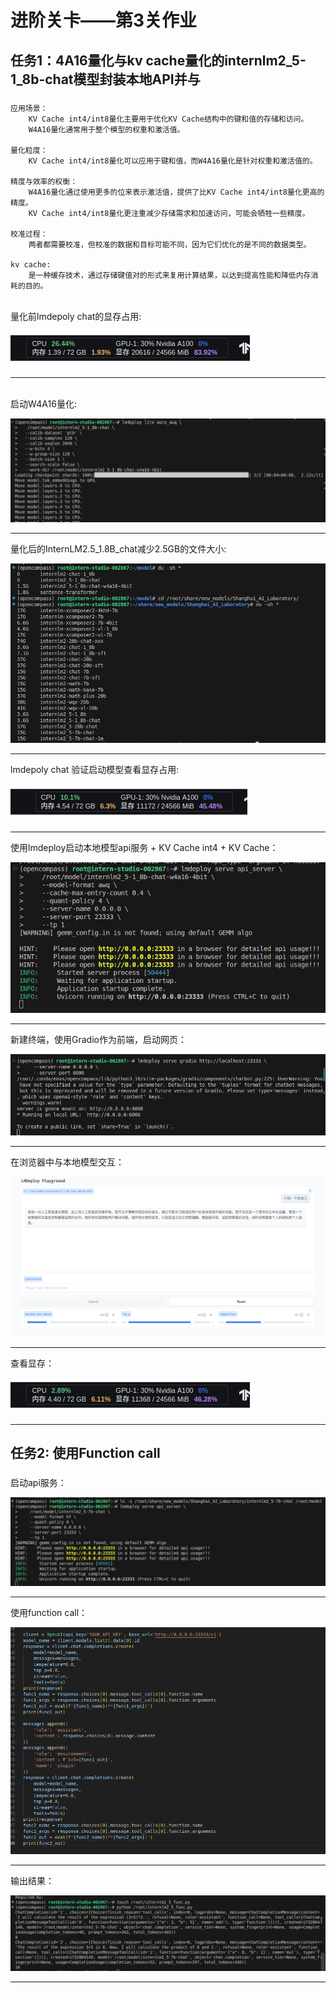 
# 进阶关卡——第3关作业

    
## 任务1：4A16量化与kv cache量化的internlm2_5-1_8b-chat模型封装本地API并与
### 

    应用场景：
        KV Cache int4/int8量化主要用于优化KV Cache结构中的键和值的存储和访问。
        W4A16量化通常用于整个模型的权重和激活值。

    量化粒度：
        KV Cache int4/int8量化可以应用于键和值，而W4A16量化是针对权重和激活值的。

    精度与效率的权衡：
        W4A16量化通过使用更多的位来表示激活值，提供了比KV Cache int4/int8量化更高的精度。
        KV Cache int4/int8量化更注重减少存储需求和加速访问，可能会牺牲一些精度。

    校准过程：
        两者都需要校准，但校准的数据和目标可能不同，因为它们优化的是不同的数据类型。
    
    kv cache:
        是一种缓存技术，通过存储键值对的形式来复用计算结果，以达到提高性能和降低内存消耗的目的。

<br>量化前lmdepoly chat的显存占用:
  
![erro](https://github.com/Victory-7291/AI_Lab/raw/main/images/2024-11-29%2014-23-23.png "2024-11-20%2010-52-40.png")

  
-------------------------------------------------------------------------------------------------------------------  
  
<br>启动W4A16量化:
  
![erro](https://github.com/Victory-7291/AI_Lab/raw/main/images/2024-11-28%2021-37-18.png "2024-11-20%2010-52-40.png")

  
-------------------------------------------------------------------------------------------------------------------

  
量化后的InternLM2.5_1.8B_chat减少2.5GB的文件大小:

  
![erro](https://github.com/Victory-7291/AI_Lab/raw/main/images/2024-11-28%2022-35-12.png "2024-11-20%2016-23-28.png")

  
-------------------------------------------------------------------------------------------------------------------


lmdepoly chat 验证启动模型查看显存占用: 

  
![erro](https://github.com/Victory-7291/AI_Lab/raw/main/images/2024-11-29%2010-44-36.png "2024-11-20%2016-23-28.png")

  
-------------------------------------------------------------------------------------------------------------------


使用lmdeploy启动本地模型api服务 + KV Cache int4 + KV Cache：

  
![erro](https://github.com/Victory-7291/AI_Lab/raw/main/images/2024-11-29%2011-31-58.png "2024-11-20%2021-42-15.png")

  
-------------------------------------------------------------------------------------------------------------------


新建终端，使用Gradio作为前端，启动网页：

  
![erro](https://github.com/Victory-7291/AI_Lab/raw/main/images/2024-11-29%2011-35-09.png "2024-11-20%2021-42-31.png")

  
-------------------------------------------------------------------------------------------------------------------


在浏览器中与本地模型交互：

  
![erro](https://github.com/Victory-7291/AI_Lab/raw/main/images/2024-11-29%2011-35-50.png "2024-11-20%2021-43-08.png")

  
-------------------------------------------------------------------------------------------------------------------


查看显存：

  
![erro](https://github.com/Victory-7291/AI_Lab/raw/main/images/2024-11-29%2011-40-13.png "2024-11-20%2021-43-50.png")

  
-------------------------------------------------------------------------------------------------------------------


## 任务2: 使用Function call
###

启动api服务：

  
![erro](https://github.com/Victory-7291/AI_Lab/raw/main/images/2024-11-29%2015-08-27.png "2024-11-20%2021-42-31.png")

  
-------------------------------------------------------------------------------------------------------------------


使用function call：

  
![erro](https://github.com/Victory-7291/AI_Lab/raw/main/images/2024-11-29%2015-08-50.png "2024-11-20%2021-43-08.png")

  
-------------------------------------------------------------------------------------------------------------------


输出结果：

  
![erro](https://github.com/Victory-7291/AI_Lab/raw/main/images/2024-11-29%2015-09-48.png "2024-11-20%2021-43-50.png")

  
-------------------------------------------------------------------------------------------------------------------
